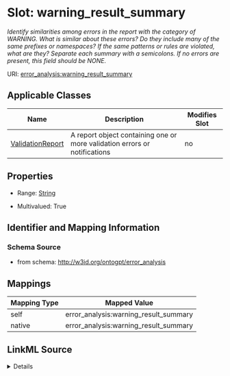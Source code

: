 

# Slot: warning_result_summary


_Identify similarities among errors in the report with the category of WARNING. What is similar about these errors? Do they include many of the same prefixes or namespaces? If the same patterns or rules are violated, what are they? Separate each summary with a semicolons. If no errors are present, this field should be NONE._



URI: [error_analysis:warning_result_summary](http://w3id.org/ontogpt/error_analysiswarning_result_summary)



<!-- no inheritance hierarchy -->





## Applicable Classes

| Name | Description | Modifies Slot |
| --- | --- | --- |
| [ValidationReport](ValidationReport.md) | A report object containing one or more validation errors or notifications |  no  |







## Properties

* Range: [String](String.md)

* Multivalued: True





## Identifier and Mapping Information







### Schema Source


* from schema: http://w3id.org/ontogpt/error_analysis




## Mappings

| Mapping Type | Mapped Value |
| ---  | ---  |
| self | error_analysis:warning_result_summary |
| native | error_analysis:warning_result_summary |




## LinkML Source

<details>
```yaml
name: warning_result_summary
description: Identify similarities among errors in the report with the category of
  WARNING. What is similar about these errors? Do they include many of the same prefixes
  or namespaces? If the same patterns or rules are violated, what are they? Separate
  each summary with a semicolons. If no errors are present, this field should be NONE.
from_schema: http://w3id.org/ontogpt/error_analysis
rank: 1000
alias: warning_result_summary
owner: ValidationReport
domain_of:
- ValidationReport
range: string
multivalued: true

```
</details>